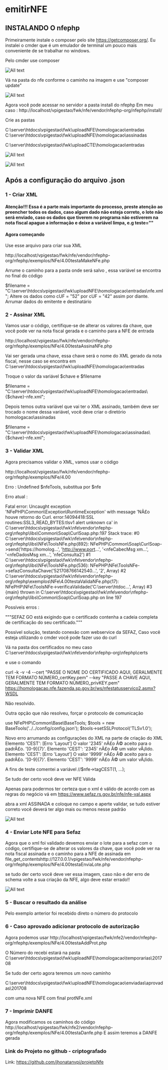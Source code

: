 # emitirNFE

## INSTALANDO O nfephp

Primeiramente instale o composer pelo site https://getcomposer.org/. Eu instalei o cmder que é um emulador de terminal um pouco mais conveniente de se trabalhar no windows. 

Pelo cmder use composer 

![All text](https://github.com/jhonatanvpi/projetoNfe/blob/master/images/1.PNG)

Vá na pasta do nfe conforme o caminho na imagem e use "composer update"

![All text](https://github.com/jhonatanvpi/projetoNfe/blob/master/images/2.PNG)

Agora você pode acessar no servidor a pasta install do nfephp
Em meu caso : 
http://localhost/vpigestao/fwk/nfe/vendor/nfephp-org/nfephp/install/

Crie as pastas 

C:\server\htdocs\vpigestao\fwk\uploadNFE\homologacao\entradas
C:\server\htdocs\vpigestao\fwk\uploadNFE\homologacao\assinadas

C:\server\htdocs\vpigestao\fwk\uploadCTE\homologacao\entradas

![All text](https://github.com/jhonatanvpi/projetoNfe/blob/master/images/3.PNG)

![All text](https://github.com/jhonatanvpi/projetoNfe/blob/master/images/4.PNG)


## Após a configuração do arquivo .json

### 1 - Criar XML 
#### Atenção!!! Essa é a parte mais importante do processo, preste atenção ao preencher todos os dados, caso algum dado não esteja correto, o lote não será enviado, caso os dados que tiverem no programa não estiverem na nota fiscal apague a informação e deixe a variável limpa, e.g teste=""

#### Agora começando 

Use esse arquivo para criar sua XML

http://localhost/vpigestao/fwk/nfe/vendor/nfephp-org/nfephp/exemplos/NFe/4.00testaMakeNFe.php

Arrume o caminho para a pasta onde será salvo , essa variável se encontra no final do código

$filename = "C:\\server\\htdocs\\vpigestao\\fwk\\uploadNFE\\homologacao\\entradas\\nfe.xml";
Altere os dados como cUF = "52" por cUF = "42" assim por diante. Arrumar dados do emitente e destinatário

### 2 - Assinar XML 

Vamos usar o código, certifique-se de alterar os valores da chave, que você pode ver na nota fiscal gerada e o caminho para a NFE de entrada

http://localhost/vpigestao/fwk/nfe/vendor/nfephp-org/nfephp/exemplos/NFe/4.00testaAssinaNFe.php

Vai ser gerada uma chave, essa chave será o nome do XML gerado da nota fiscal, nesse caso se encontra em C:\server\htdocs\vpigestao\fwk\uploadNFE\homologacao\entradas


Troque o valor da variável $chave e $filename

$filename = "C:\\server\\htdocs\\vpigestao\\fwk\\uploadNFE\\homologacao\\entradas\\{$chave}-nfe.xml";

Depois temos outra variável que vai ter o XML assinado, também deve ser trocado o nome dessa variável, você deve criar o diretório homologacao\assinadas

$filename = "C:\\server\\htdocs\\vpigestao\\fwk\\uploadNFE\\homologacao\\assinadas\\{$chave}-nfe.xml";


### 3 - Validar XML 

Agora precisamos validar o XML, vamos usar o código 

http://localhost/vpigestao/fwk/nfe/vendor/nfephp-org/nfephp/exemplos/NFe/4.00

Erro : Undefined $nfeTools, substitua por $nfe

Erro atual : 

Fatal error: Uncaught exception 'NFePHP\Common\Exception\RuntimeException' with message 'NÃ£o houve retorno do Curl. error:14094418:SSL routines:SSL3_READ_BYTES:tlsv1 alert unknown ca' in C:\server\htdocs\vpigestao\fwk\nfe\vendor\nfephp-org\nfephp\libs\Common\Soap\CurlSoap.php:197 Stack trace: #0 C:\server\htdocs\vpigestao\fwk\nfe\vendor\nfephp-org\nfephp\libs\NFe\ToolsNFe.php(892): NFePHP\Common\Soap\CurlSoap->send('https://homolog...', 'http://www.port...', '<nfeCabecMsg xm...', '<nfeDadosMsg xm...', 'nfeConsulta2') #1 C:\server\htdocs\vpigestao\fwk\nfe\vendor\nfephp-org\nfephp\libs\NFe\ToolsNFe.php(536): NFePHP\NFe\ToolsNFe->sefazConsultaChave('521708766142540...', '2', Array) #2 C:\server\htdocs\vpigestao\fwk\nfe\vendor\nfephp-org\nfephp\exemplos\NFe\4.00testaValidaNFe.php(17): NFePHP\NFe\ToolsNFe->verificaValidade('C:\server\htdoc...', Array) #3 {main} thrown in C:\server\htdocs\vpigestao\fwk\nfe\vendor\nfephp-org\nfephp\libs\Common\Soap\CurlSoap.php on line 197

Possíveis erros : 

"""SEFAZ GO está exigindo que o certificado contenha a cadeia completa de certificação do seu certificado."""

Possível solução, testando conexão com webservice da SEFAZ, 
Caso você esteja utilizando o cmder você pode fazer uso do curl 

Vá na pasta dos certificados no meu caso C:\server\htdocs\vpigestao\fwk\nfe\vendor\nfephp-org\nfephp\certs

e use o comando 

curl -k -v -4 --cert "PASSE O NOME DO CERTIFICADO AQUI, GERALMENTE TEM FORMATO NÚMERO_certKey.pem"  --key "PASSE A CHAVE AQUI, GERALMENTE TEM FORMATO NÚMERO_privKEY.pem" 
 https://homologacao.nfe.fazenda.sp.gov.br/ws/nfestatusservico2.asmx?WSDL

Não resolvido.

Outra opção que não resolveu, forçar o protocolo de comunicação

use NFePHP\Common\Base\BaseTools;
$tools = new BaseTools('../../config/config.json');
$tools->setSSLProtocol('TLSv1.0');

Novo erro arrumando as configurações do XML na parte de criação do XML 
Elemento 'CEST': [Erro 'Layout'] O valor '2345' nÃ£o Ã© aceito para o padrÃ£o. '[0-9]{7}'. Elemento 'CEST': '2345' nÃ£o Ã© um valor vÃ¡lido. Elemento 'CEST': [Erro 'Layout'] O valor '9999' nÃ£o Ã© aceito para o padrÃ£o. '[0-9]{7}'. Elemento 'CEST': '9999' nÃ£o Ã© um valor vÃ¡lido. 

A fins de teste comentei a variável 
//$nfe->tagCEST(1, ...);

Se tudo der certo você deve ver NFE Válida

Apenas para podermos ter certeza que o xml é válido de acordo com as regras do negócio vá em https://www.sefaz.rs.gov.br/nfe/nfe-val.aspx

abra a xml ASSINADA e coloque no campo e aperte validar, se tudo estiver correto você deverá ter algo mais ou menos nesse padrão 

![All text](https://github.com/jhonatanvpi/projetoNfe/blob/master/images/5.PNG)


### 4 - Enviar Lote NFE para Sefaz 
Agora que o xml foi validado devemos enviar o lote para a sefaz com o código,  certifique-se de alterar os valores da chave, que você pode ver na nota fiscal assinada e o caminho para a NFE de assinada em file_get_contentshttp://127.0.0.1/vpigestao/fwk/nfe/vendor/nfephp-org/nfephp/exemplos/NFe/4.00testaEnviaLote.php


se tudo der certo você deve ver essa imagem, caso não e der erro de schema volte a sua criação da NFE, algo deve estar errado!! 


![All text](https://github.com/jhonatanvpi/projetoNfe/blob/master/images/6.PNG)


### 5 - Buscar o resultado da análise 
Pelo exemplo anterior foi recebido direto o número do protocolo

### 6 - Caso aprovado adicionar protocolo de autorização 
Agora podemos usar http://localhost/vpigestao/fwk/nfe2/vendor/nfephp-org/nfephp/exemplos/NFe/4.00testaAddProt.php

O Número do recebi estará na pasta C:\server\htdocs\vpigestao\fwk\uploadNFE\homologacao\temporarias\201708

Se tudo der certo agora teremos um novo caminho 

C:\server\htdocs\vpigestao\fwk\uploadNFE\homologacao\enviadas\aprovadas\201708

com uma nova NFE com final protNFe.xml

### 7 - Imprimir DANFE
Agora modificamos os caminhos do código http://localhost/vpigestao/fwk/nfe2/vendor/nfephp-org/nfephp/exemplos/NFe/4.00testaDanfe.php
E assim teremos a DANFE gerada

### Link do Projeto no github - criptografado
Link: https://github.com/jhonatanvpi/projetoNfe
